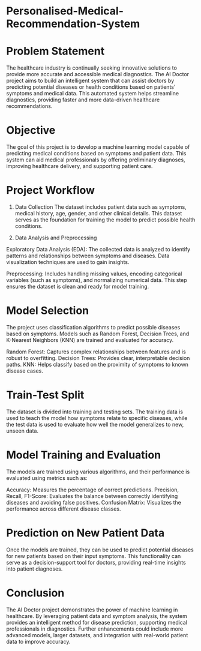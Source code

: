 # Personalised-Medical-Recommendation-System 

# Problem Statement
The healthcare industry is continually seeking innovative solutions to provide more accurate and accessible medical diagnostics. The AI Doctor project aims to build an intelligent system that can assist doctors by predicting potential diseases or health conditions based on patients' symptoms and medical data. This automated system helps streamline diagnostics, providing faster and more data-driven healthcare recommendations.

# Objective
The goal of this project is to develop a machine learning model capable of predicting medical conditions based on symptoms and patient data. This system can aid medical professionals by offering preliminary diagnoses, improving healthcare delivery, and supporting patient care.

# Project Workflow
1. Data Collection
The dataset includes patient data such as symptoms, medical history, age, gender, and other clinical details. This dataset serves as the foundation for training the model to predict possible health conditions.

2. Data Analysis and Preprocessing

 Exploratory Data Analysis (EDA): The collected data is analyzed to identify patterns and relationships between symptoms and diseases. Data visualization techniques are used to gain insights.
 
 Preprocessing: Includes handling missing values, encoding categorical variables (such as symptoms), and normalizing numerical data. This step ensures the dataset is clean and ready for model 
 training.

# Model Selection
The project uses classification algorithms to predict possible diseases based on symptoms. Models such as Random Forest, Decision Trees, and K-Nearest Neighbors (KNN) are trained and evaluated for accuracy.

  Random Forest: Captures complex relationships between features and is robust to overfitting.
  Decision Trees: Provides clear, interpretable decision paths.
  KNN: Helps classify based on the proximity of symptoms to known disease cases.
  
# Train-Test Split
The dataset is divided into training and testing sets. The training data is used to teach the model how symptoms relate to specific diseases, while the test data is used to evaluate how well the model generalizes to new, unseen data.

# Model Training and Evaluation
The models are trained using various algorithms, and their performance is evaluated using metrics such as:

Accuracy: Measures the percentage of correct predictions.
Precision, Recall, F1-Score: Evaluates the balance between correctly identifying diseases and avoiding false positives.
Confusion Matrix: Visualizes the performance across different disease classes.

# Prediction on New Patient Data
Once the models are trained, they can be used to predict potential diseases for new patients based on their input symptoms. This functionality can serve as a decision-support tool for doctors, providing real-time insights into patient diagnoses.

# Conclusion
The AI Doctor project demonstrates the power of machine learning in healthcare. By leveraging patient data and symptom analysis, the system provides an intelligent method for disease prediction, supporting medical professionals in diagnostics. Further enhancements could include more advanced models, larger datasets, and integration with real-world patient data to improve accuracy.
